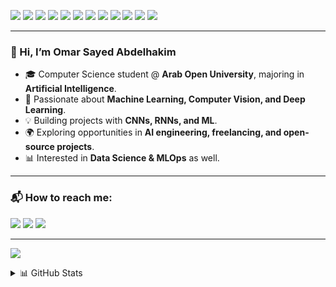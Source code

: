 <p>
  <img src="https://img.shields.io/badge/-Python-3776AB?style=flat-square&logo=Python&logoColor=white"/>
  <img src="https://img.shields.io/badge/-TensorFlow-FF6F00?style=flat-square&logo=TensorFlow&logoColor=white"/>
  <img src="https://img.shields.io/badge/-PyTorch-EE4C2C?style=flat-square&logo=PyTorch&logoColor=white"/>
  <img src="https://img.shields.io/badge/-Keras-D00000?style=flat-square&logo=Keras&logoColor=white"/>
  <img src="https://img.shields.io/badge/-ScikitLearn-F7931E?style=flat-square&logo=scikit-learn&logoColor=white"/>
  <img src="https://img.shields.io/badge/-OpenCV-5C3EE8?style=flat-square&logo=OpenCV&logoColor=white"/>
  <img src="https://img.shields.io/badge/-Pandas-150458?style=flat-square&logo=Pandas&logoColor=white"/>
  <img src="https://img.shields.io/badge/-NumPy-013243?style=flat-square&logo=Numpy&logoColor=white"/>
  <img src="https://img.shields.io/badge/-Jupyter-F37626?style=flat-square&logo=Jupyter&logoColor=white"/>
  <img src="https://img.shields.io/badge/-Git-F05032?style=flat-square&logo=Git&logoColor=white"/>
  <img src="https://img.shields.io/badge/-GitHub-181717?style=flat-square&logo=GitHub&logoColor=white"/>
  <img src="https://img.shields.io/badge/-VS%20Code-007ACC?style=flat-square&logo=visual-studio-code&logoColor=white"/>
</p>

---

### 👋 Hi, I’m **Omar Sayed Abdelhakim**
- 🎓 Computer Science student @ **Arab Open University**, majoring in **Artificial Intelligence**.  
- 🤖 Passionate about **Machine Learning, Computer Vision, and Deep Learning**.  
- 💡 Building projects with **CNNs, RNNs, and ML**.  
- 🌍 Exploring opportunities in **AI engineering, freelancing, and open-source projects**.  
- 📊 Interested in **Data Science & MLOps** as well.  

---

### 📬 How to reach me:
<p>
  <a href="mailto:omar10wgg1@gmail.com"><img src="https://img.shields.io/badge/e-mail-D14836.svg?style=for-the-badge&logo=GMail&logoColor=white"/></a>
  <a href="https://www.linkedin.com/in/"><img src="https://img.shields.io/badge/linkedin-0077B5.svg?style=for-the-badge&logo=linkedin&logoColor=white"/></a>
  <a href="https://github.com/Omar-sayed-khattab"><img src="https://img.shields.io/badge/github-181717.svg?style=for-the-badge&logo=github&logoColor=white"/></a>
</p>

---

![](./profile-3d-contrib/profile-green-animate.svg)

<details>
  <summary>📊 GitHub Stats</summary><br/>

![Top Langs](https://github-readme-stats.vercel.app/api/top-langs/?username=Omar-sayed-khattab&layout=compact&theme=default)

</details>
